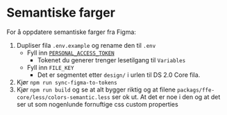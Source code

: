 # Semantiske farger

For å oppdatere semantiske farger fra Figma:

1. Dupliser fila `.env.example` og rename den til `.env`
    - Fyll inn [`PERSONAL_ACCESS_TOKEN`](https://help.figma.com/hc/en-us/articles/8085703771159-Manage-personal-access-tokens)
        - Tokenet du generer trenger lesetilgang til `Variables`
    - Fyll inn `FILE_KEY`
        - Det er segmentet etter `design/` i urlen til DS 2.0 Core fila.
2. Kjør `npm run sync-figma-to-tokens`
3. Kjør `npm run build` og se at alt bygger riktig og at filene `packags/ffe-core/less/colors-semantic.less` ser ok ut. At det er noe i den og at det ser ut som nogenlunde fornuftige css custom properties
